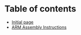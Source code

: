 # Table of contents

* [Initial page](README.md)
* [ARM Assembly Instructions](arm-assembly-instructions.md)

